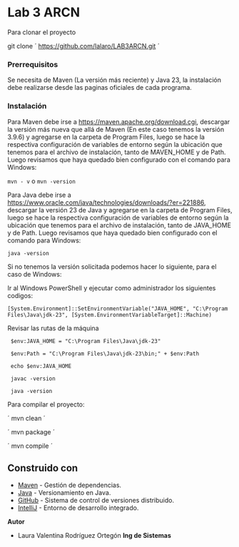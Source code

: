 # Lab 3 ARCN

Para clonar el proyecto 

git clone  ´ https://github.com/lalaro/LAB3ARCN.git ´

### Prerrequisitos

Se necesita de Maven (La versión más reciente) y Java 23, la instalación debe realizarse desde las paginas oficiales de cada programa.


### Instalación

Para Maven debe irse a https://maven.apache.org/download.cgi, descargar la versión más nueva que allá de Maven (En este caso tenemos la versión 3.9.6) y agregarse en la carpeta de Program Files, luego se hace la respectiva configuración de variables de entorno según la ubicación que tenemos para el archivo de instalación, tanto de MAVEN_HOME y de Path.
Luego revisamos que haya quedado bien configurado con el comando para Windows:

` mvn - v `
o
` mvn -version `

Para Java debe irse a https://www.oracle.com/java/technologies/downloads/?er=221886, descargar la versión 23 de Java y agregarse en la carpeta de Program Files, luego se hace la respectiva configuración de variables de entorno según la ubicación que tenemos para el archivo de instalación, tanto de JAVA_HOME y de Path.
Luego revisamos que haya quedado bien configurado con el comando para Windows:

` java -version `

Si no tenemos la versión solicitada podemos hacer lo siguiente, para el caso de Windows:

Ir al Windows PowerShell y ejecutar como administrador los siguientes codigos:

` [System.Environment]::SetEnvironmentVariable("JAVA_HOME", "C:\Program Files\Java\jdk-23", [System.EnvironmentVariableTarget]::Machine) `

Revisar las rutas de la máquina

`  $env:JAVA_HOME = "C:\Program Files\Java\jdk-23" `

`  $env:Path = "C:\Program Files\Java\jdk-23\bin;" + $env:Path `

`  echo $env:JAVA_HOME `

`  javac -version `

`  java -version `


Para compilar el proyecto:

´ mvn clean ´

´ mvn package ´

´ mvn compile ´

## Construido con

* [Maven](https://maven.apache.org/) - Gestión de dependencias.
* [Java](https://www.java.com/es/) - Versionamiento en Java.
* [GitHub](https://docs.github.com/es) - Sistema de control de versiones distribuido.
* [IntelliJ](https://www.jetbrains.com/es-es/idea/) - Entorno de desarrollo integrado.

**Autor**
- Laura Valentina Rodríguez Ortegón **Ing de Sistemas**
